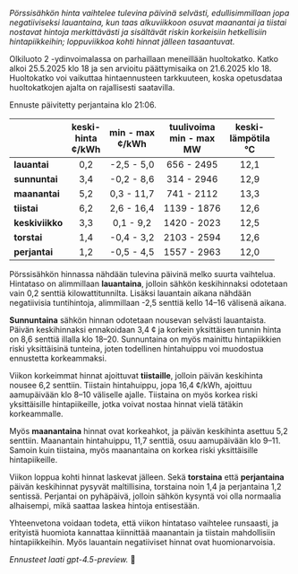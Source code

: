 *Pörssisähkön hinta vaihtelee tulevina päivinä selvästi, edullisimmillaan jopa negatiiviseksi lauantaina, kun taas alkuviikkoon osuvat maanantai ja tiistai nostavat hintoja merkittävästi ja sisältävät riskin korkeisiin hetkellisiin hintapiikkeihin; loppuviikkoa kohti hinnat jälleen tasaantuvat.*

Olkiluoto 2 -ydinvoimalassa on parhaillaan meneillään huoltokatko. Katko alkoi 25.5.2025 klo 18 ja sen arvioitu päättymisaika on 21.6.2025 klo 18. Huoltokatko voi vaikuttaa hintaennusteen tarkkuuteen, koska opetusdataa huoltokatkojen ajalta on rajallisesti saatavilla.

Ennuste päivitetty perjantaina klo 21:06.

|              | keski-<br>hinta<br>¢/kWh | min - max<br>¢/kWh | tuulivoima<br>min - max<br>MW | keski-<br>lämpötila<br>°C |
|:-------------|:------------------------:|:------------------:|:-----------------------------:|:--------------------------:|
| **lauantai**   |           0,2            |    -2,5 - 5,0     |          656 - 2495           |            12,1            |
| **sunnuntai**  |           3,4            |    -0,2 - 8,6     |          314 - 2946           |            12,9            |
| **maanantai**  |           5,2            |    0,3 - 11,7     |          741 - 2112           |            13,3            |
| **tiistai**    |           6,2            |    2,6 - 16,4     |          1139 - 1876          |            12,6            |
| **keskiviikko**|           3,3            |    0,1 - 9,2      |          1420 - 2023          |            12,5            |
| **torstai**    |           1,4            |    -0,4 - 3,2     |          2103 - 2594          |            12,6            |
| **perjantai**  |           1,2            |    -0,5 - 4,5     |          1557 - 2963          |            12,0            |

Pörssisähkön hinnassa nähdään tulevina päivinä melko suurta vaihtelua. Hintataso on alimmillaan **lauantaina**, jolloin sähkön keskihinnaksi odotetaan vain 0,2 senttiä kilowattitunnilta. Lisäksi lauantain aikana nähdään negatiivisia tuntihintoja, alimmillaan -2,5 senttiä kello 14–16 välisenä aikana.

**Sunnuntaina** sähkön hinnan odotetaan nousevan selvästi lauantaista. Päivän keskihinnaksi ennakoidaan 3,4 ¢ ja korkein yksittäisen tunnin hinta on 8,6 senttiä illalla klo 18–20. Sunnuntaina on myös mainittu hintapiikkien riski yksittäisinä tunteina, joten todellinen hintahuippu voi muodostua ennustetta korkeammaksi.

Viikon korkeimmat hinnat ajoittuvat **tiistaille**, jolloin päivän keskihinta nousee 6,2 senttiin. Tiistain hintahuippu, jopa 16,4 ¢/kWh, ajoittuu aamupäivään klo 8–10 väliselle ajalle. Tiistaina on myös korkea riski yksittäisille hintapiikeille, jotka voivat nostaa hinnat vielä tätäkin korkeammalle.

Myös **maanantaina** hinnat ovat korkeahkot, ja päivän keskihinta asettuu 5,2 senttiin. Maanantain hintahuippu, 11,7 senttiä, osuu aamupäivään klo 9–11. Samoin kuin tiistaina, myös maanantaina on korkea riski yksittäisille hintapiikeille.

Viikon loppua kohti hinnat laskevat jälleen. Sekä **torstaina** että **perjantaina** päivän keskihinnat pysyvät maltillisina, torstaina noin 1,4 ja perjantaina 1,2 sentissä. Perjantai on pyhäpäivä, jolloin sähkön kysyntä voi olla normaalia alhaisempi, mikä saattaa laskea hintoja entisestään.

Yhteenvetona voidaan todeta, että viikon hintataso vaihtelee runsaasti, ja erityistä huomiota kannattaa kiinnittää maanantain ja tiistain mahdollisiin hintapiikkeihin. Myös lauantain negatiiviset hinnat ovat huomionarvoisia.

*Ennusteet laati gpt-4.5-preview.* 🔌
